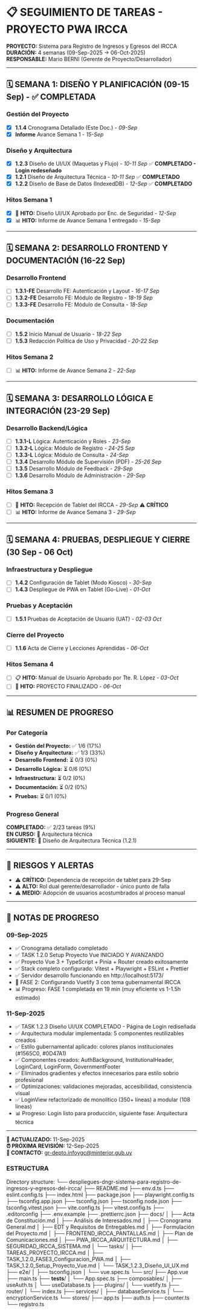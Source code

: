 # 📋 SEGUIMIENTO DE TAREAS - PROYECTO PWA IRCCA

**PROYECTO:** Sistema para Registro de Ingresos y Egresos del IRCCA  
**DURACIÓN:** 4 semanas (09-Sep-2025 → 06-Oct-2025)  
**RESPONSABLE:** Mario BERNI (Gerente de Proyecto/Desarrollador)

---

## 🗓️ SEMANA 1: DISEÑO Y PLANIFICACIÓN (09-15 Sep) - ✅ COMPLETADA

### Gestión del Proyecto
- [x] **1.1.4** Cronograma Detallado (Este Doc.) - *09-Sep*
- [x] **Informe** Avance Semana 1 - *15-Sep*

### Diseño y Arquitectura  
- [x] **1.2.3** Diseño de UI/UX (Maquetas y Flujo) - *10-11 Sep* ✅ **COMPLETADO - Login redeseñado**
- [x] **1.2.1** Diseño de Arquitectura Técnica - *10-11 Sep* ✅ **COMPLETADO**
- [x] **1.2.2** Diseño de Base de Datos (IndexedDB) - *12-Sep* ✅ **COMPLETADO**

### Hitos Semana 1
- [x] 🎯 **HITO:** Diseño UI/UX Aprobado por Enc. de Seguridad - *12-Sep*
- [x] 📊 **HITO:** Informe de Avance Semana 1 entregado - *15-Sep*

---

## 🗓️ SEMANA 2: DESARROLLO FRONTEND Y DOCUMENTACIÓN (16-22 Sep)

### Desarrollo Frontend
- [ ] **1.3.1-FE** Desarrollo FE: Autenticación y Layout - *16-17 Sep*
- [ ] **1.3.2-FE** Desarrollo FE: Módulo de Registro - *18-19 Sep*
- [ ] **1.3.3-FE** Desarrollo FE: Módulo de Consulta - *18-Sep*

### Documentación
- [ ] **1.5.2** Inicio Manual de Usuario - *18-22 Sep*
- [ ] **1.5.3** Redacción Política de Uso y Privacidad - *20-22 Sep*

### Hitos Semana 2
- [ ] 📊 **HITO:** Informe de Avance Semana 2 - *22-Sep*

---

## 🗓️ SEMANA 3: DESARROLLO LÓGICA E INTEGRACIÓN (23-29 Sep)

### Desarrollo Backend/Lógica
- [ ] **1.3.1-L** Lógica: Autenticación y Roles - *23-Sep*
- [ ] **1.3.2-L** Lógica: Módulo de Registro - *24-25 Sep*
- [ ] **1.3.3-L** Lógica: Módulo de Consulta - *24-Sep*
- [ ] **1.3.4** Desarrollo Módulo de Supervisión (PDF) - *25-26 Sep*
- [ ] **1.3.5** Desarrollo Módulo de Feedback - *29-Sep*
- [ ] **1.3.6** Desarrollo Módulo de Administración - *29-Sep*

### Hitos Semana 3
- [ ] 📱 **HITO:** Recepción de Tablet del IRCCA - *29-Sep* ⚠️ **CRÍTICO**
- [ ] 📊 **HITO:** Informe de Avance Semana 3 - *29-Sep*

---

## 🗓️ SEMANA 4: PRUEBAS, DESPLIEGUE Y CIERRE (30 Sep - 06 Oct)

### Infraestructura y Despliegue
- [ ] **1.4.2** Configuración de Tablet (Modo Kiosco) - *30-Sep*
- [ ] **1.4.3** Despliegue de PWA en Tablet (Go-Live) - *01-Oct*

### Pruebas y Aceptación
- [ ] **1.5.1** Pruebas de Aceptación de Usuario (UAT) - *02-03 Oct*

### Cierre del Proyecto
- [ ] **1.1.6** Acta de Cierre y Lecciones Aprendidas - *06-Oct*

### Hitos Semana 4
- [ ] 📋 **HITO:** Manual de Usuario Aprobado por Tte. R. López - *03-Oct*
- [ ] 🎉 **HITO:** PROYECTO FINALIZADO - *06-Oct*

---

## 📊 RESUMEN DE PROGRESO

### Por Categoría
- **Gestión del Proyecto:** ✅ 1/6 (17%)
- **Diseño y Arquitectura:** ✅ 1/3 (33%)
- **Desarrollo Frontend:** ⏳ 0/3 (0%)
- **Desarrollo Lógica:** ⏳ 0/6 (0%)
- **Infraestructura:** ⏳ 0/2 (0%)
- **Documentación:** ⏳ 0/2 (0%)
- **Pruebas:** ⏳ 0/1 (0%)

### Progreso General
**COMPLETADO:** ✅ 2/23 tareas (9%)  
**EN CURSO:** 🔄 Arquitectura técnica  
**SIGUIENTE:** 🎯 Diseño de Arquitectura Técnica (1.2.1)

---

## 🚨 RIESGOS Y ALERTAS

- ⚠️ **CRÍTICO:** Dependencia de recepción de tablet para 29-Sep
- ⚠️ **ALTO:** Rol dual gerente/desarrollador - único punto de falla
- ⚠️ **MEDIO:** Adopción de usuarios acostumbrados al proceso manual

---

## 📝 NOTAS DE PROGRESO

### 09-Sep-2025
- ✅ Cronograma detallado completado
- ✅ TASK 1.2.0 Setup Proyecto Vue INICIADO Y AVANZANDO
- ✅ Proyecto Vue 3 + TypeScript + Pinia + Router creado exitosamente
- ✅ Stack completo configurado: Vitest + Playwright + ESLint + Prettier
- ✅ Servidor desarrollo funcionando en http://localhost:5173/
- 🔄 FASE 2: Configurando Vuetify 3 con tema gubernamental IRCCA
- 📊 Progreso: FASE 1 completada en 19 min (muy eficiente vs 1-1.5h estimado)

### 11-Sep-2025
- ✅ TASK 1.2.3 Diseño UI/UX COMPLETADO - Página de Login rediseñada
- ✅ Arquitectura modular implementada: 5 componentes reutilizables creados
- ✅ Estilo gubernamental aplicado: colores planos institucionales (#1565C0, #0D47A1)
- ✅ Componentes creados: AuthBackground, InstitutionalHeader, LoginCard, LoginForm, GovernmentFooter
- ✅ Eliminados gradientes y efectos innecesarios para estilo sobrio profesional
- ✅ Optimizaciones: validaciones mejoradas, accesibilidad, consistencia visual
- ✅ LoginView refactorizado de monolítico (350+ líneas) a modular (108 líneas)
- 📊 Progreso: Login listo para producción, siguiente fase: Arquitectura técnica

---

**🔄 ACTUALIZADO:** 11-Sep-2025  
**⏰ PRÓXIMA REVISIÓN:** 12-Sep-2025  
**📧 CONTACTO:** gr-depto.infoygc@minterior.gub.uy


### ESTRUCTURA
Directory structure:
└── despliegues-dngr-sistema-para-registro-de-ingresos-y-egresos-del-ircca/
    ├── README.md
    ├── env.d.ts
    ├── eslint.config.ts
    ├── index.html
    ├── package.json
    ├── playwright.config.ts
    ├── tsconfig.app.json
    ├── tsconfig.json
    ├── tsconfig.node.json
    ├── tsconfig.vitest.json
    ├── vite.config.ts
    ├── vitest.config.ts
    ├── .editorconfig
    ├── .env.example
    ├── .prettierrc.json
    ├── docs/
    │   ├── Acta de Constitución.md
    │   ├── Análisis de Interesados.md
    │   ├── Cronograma General.md
    │   ├── EDT y Requisitos de Entregables.md
    │   ├── Formulación del Proyecto.md
    │   ├── FRONTEND_IRCCA_PANTALLAS.md
    │   ├── Plan de Comunicaciones.md
    │   ├── PWA_IRCCA_ARQUITECTURA.md
    │   ├── SEGURIDAD_IRCCA_SISTEMA.md
    │   └── tasks/
    │       ├── TAREAS_PROYECTO_IRCCA.md
    │       ├── TASK_1.2.0_FASE3_Configuracion_PWA.md
    │       ├── TASK_1.2.0_Setup_Proyecto_Vue.md
    │       └── TASK_1.2.3_Diseño_UI_UX.md
    ├── e2e/
    │   ├── tsconfig.json
    │   └── vue.spec.ts
    └── src/
        ├── App.vue
        ├── main.ts
        ├── __tests__/
        │   └── App.spec.ts
        ├── composables/
        │   ├── useAuth.ts
        │   └── useDatabase.ts
        ├── plugins/
        │   └── vuetify.ts
        ├── router/
        │   └── index.ts
        ├── services/
        │   ├── databaseService.ts
        │   └── encryptionService.ts
        └── stores/
            ├── app.ts
            ├── auth.ts
            ├── counter.ts
            └── registro.ts
